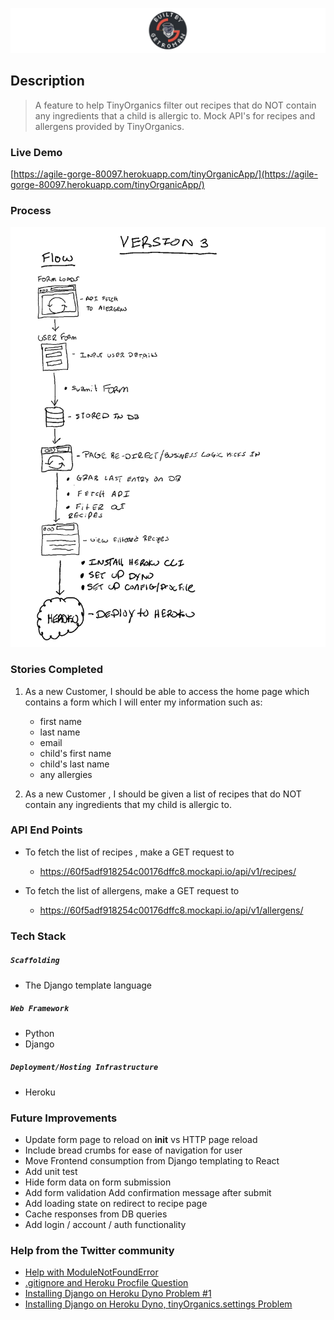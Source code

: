![Getroman Logo](static/img/BBG_header.png)
## Description
>A feature to help TinyOrganics filter out recipes that do NOT contain any ingredients that a child is allergic to. Mock API's for recipes and allergens provided by TinyOrganics.

### Live Demo
[https://agile-gorge-80097.herokuapp.com/tinyOrganicApp/](https://agile-gorge-80097.herokuapp.com/tinyOrganicApp/)

### Process
![Process](static/img/process.png)

### Stories Completed
1. As a new Customer, I should be able to access the home page which contains a form which I will enter my information such as:
   - first name 
   - last name
   - email
   - child's first name
   - child's last name
   - any allergies

2. As a new Customer , I should be given a list of recipes that do NOT contain any ingredients that my child is allergic to. 

### API End Points
- To fetch the list of recipes , make a GET request to 
    - https://60f5adf918254c00176dffc8.mockapi.io/api/v1/recipes/

- To fetch the list of allergens, make a GET request to  
    - https://60f5adf918254c00176dffc8.mockapi.io/api/v1/allergens/
### Tech Stack
##### ```Scaffolding```
- The Django template language 
##### ```Web Framework```
- Python
- Django
##### ```Deployment/Hosting Infrastructure```
- Heroku
### Future Improvements
- Update form page to reload on __init__ vs HTTP page reload
- Include bread crumbs for ease of navigation for user
- Move Frontend consumption from Django templating to React
- Add unit test
- Hide form data on form submission
- Add form validation
Add confirmation message after submit
- Add loading state on redirect to recipe page
- Cache responses from DB queries
- Add login / account / auth functionality

### Help from the Twitter community
- [Help with ModuleNotFoundError](https://twitter.com/builtByGetroman/status/1420869568097136643)
- [.gitignore and Heroku Procfile Question](https://twitter.com/builtByGetroman/status/1427114717345107969)
- [Installing Django on Heroku Dyno Problem #1](https://twitter.com/builtByGetroman/status/1427312853351112704)
- [Installing Django on Heroku Dyno, tinyOrganics.settings Problem ](https://twitter.com/builtByGetroman/status/1427844662904168450)